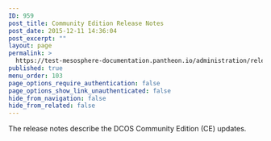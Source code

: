 ```yaml
---
ID: 959
post_title: Community Edition Release Notes
post_date: 2015-12-11 14:36:04
post_excerpt: ""
layout: page
permalink: >
  https://test-mesosphere-documentation.pantheon.io/administration/release-notes/community-edition/
published: true
menu_order: 103
page_options_require_authentication: false
page_options_show_link_unauthenticated: false
hide_from_navigation: false
hide_from_related: false
---
```

The release notes describe the DCOS Community Edition (CE) updates.
